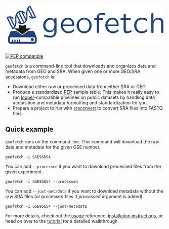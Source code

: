 # <img src="img/geofetch_logo.svg" class="img-header">

[![PEP compatible](http://pepkit.github.io/img/PEP-compatible-green.svg)](http://pepkit.github.io)

`geofetch` is a command-line tool that downloads and organizes data and metadata from GEO and SRA. When given one or more GEO/SRA accessions, `geofetch` is:

  - Download either raw or processed data from either SRA or GEO
  - Produce a standardized [PEP](http://pepkit.github.io) sample table. This makes it really easy to run [looper](https://pepkit.github.io/docs/looper/)-compatible pipelines on public datasets by handling data acquisition and metadata formatting and standardization for you.
  - Prepare a project to run with [sraconvert](sra_convert.md) to convert SRA files into FASTQ files.

## Quick example

`geofetch` runs on the command line. This command will download the raw data and metadata for the given GSE number.

```console
geofetch -i GSE95654
```

You can add `--processed` if you want to download processed files from the given experiment.


```console
geofetch -i GSE95654 --processed
```

You can add `--just-metadata` if you want to download metadata without the raw SRA files (or processed files if *processed* argument is added).

```console
geofetch -i GSE95654 --just-metadata
```

For more details, check out the [usage](usage.md) reference, [installation instructions](install.md), or head on over to the [tutorial](tutorial.md) for a detailed walkthrough.



